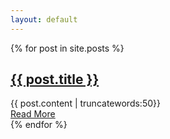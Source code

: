 ```yaml
---
layout: default
---
```

<!-- <div id="header">
<a href="/">Olivia Guest</a> 
</div> -->

<div class="posts">
  {% for post in site.posts %}
    <article class="post">
      <h1><a href="{{ site.baseurl }}{{ post.url }}">{{ post.title }}</a></h1>
      <div class="entry">
        {{ post.content | truncatewords:50}}
      </div>
      <a href="{{ site.baseurl }}{{ post.url }}" class="read-more">Read More</a>
    </article>
  {% endfor %}
  
 <!-- {% for repository in site.github.public_repositories %}
    * [{{ repository.name }}]({{ repository.html_url }})
  {% endfor %} -->
</div>

